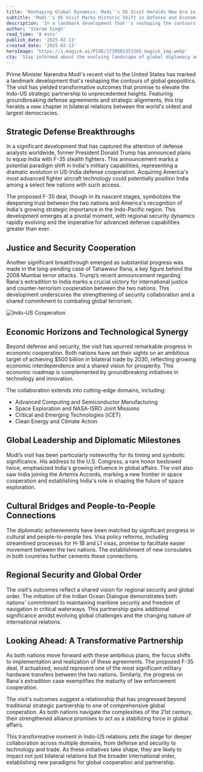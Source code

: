 ```yaml
---
title: 'Reshaping Global Dynamics: Modi''s US Visit Heralds New Era in Indo-US Strategic Partnership'
subtitle: 'Modi''s US Visit Marks Historic Shift in Defense and Economic Ties'
description: 'In a landmark development that''s reshaping the contours of global geopolitics, Prime Minister Narendra Modi''s recent visit to the United States has yielded transformative outcomes that promise to elevate the Indo-US strategic partnership to unprecedented heights. The visit, marked by groundbreaking defense agreements and strategic alignments, signals a new chapter in bilateral relations between the world''s oldest and largest democracies.'
author: 'Vikram Singh'
read_time: '8 mins'
publish_date: '2025-02-13'
created_date: '2025-02-13'
heroImage: 'https://i.magick.ai/PIXE/1739502353365_magick_img.webp'
cta: 'Stay informed about the evolving landscape of global diplomacy and strategic partnerships. Follow us on LinkedIn for in-depth analysis and real-time updates on international relations that shape our world.'
---
```


Prime Minister Narendra Modi's recent visit to the United States has marked a landmark development that's reshaping the contours of global geopolitics. The visit has yielded transformative outcomes that promise to elevate the Indo-US strategic partnership to unprecedented heights. Featuring groundbreaking defense agreements and strategic alignments, this trip heralds a new chapter in bilateral relations between the world's oldest and largest democracies.

## Strategic Defense Breakthroughs

In a significant development that has captured the attention of defense analysts worldwide, former President Donald Trump has announced plans to equip India with F-35 stealth fighters. This announcement marks a potential paradigm shift in India's military capabilities, representing a dramatic evolution in US-India defense cooperation. Acquiring America's most advanced fighter aircraft technology could potentially position India among a select few nations with such access.

The proposed F-35 deal, though in its nascent stages, symbolizes the deepening trust between the two nations and America's recognition of India's growing strategic importance in the Indo-Pacific region. This development emerges at a pivotal moment, with regional security dynamics rapidly evolving and the imperative for advanced defense capabilities greater than ever.

## Justice and Security Cooperation

Another significant breakthrough emerged as substantial progress was made in the long-pending case of Tahawwur Rana, a key figure behind the 2008 Mumbai terror attacks. Trump’s recent announcement regarding Rana's extradition to India marks a crucial victory for international justice and counter-terrorism cooperation between the two nations. This development underscores the strengthening of security collaboration and a shared commitment to combating global terrorism.

![Indo-US Cooperation](https://i.magick.ai/PIXE/1739502353365_magick_img.webp)

## Economic Horizons and Technological Synergy

Beyond defense and security, the visit has spurred remarkable progress in economic cooperation. Both nations have set their sights on an ambitious target of achieving $500 billion in bilateral trade by 2030, reflecting growing economic interdependence and a shared vision for prosperity. This economic roadmap is complemented by groundbreaking initiatives in technology and innovation.

The collaboration extends into cutting-edge domains, including:

- Advanced Computing and Semiconductor Manufacturing
- Space Exploration and NASA-ISRO Joint Missions
- Critical and Emerging Technologies (iCET)
- Clean Energy and Climate Action

## Global Leadership and Diplomatic Milestones

Modi’s visit has been particularly noteworthy for its timing and symbolic significance. His address to the U.S. Congress, a rare honor bestowed twice, emphasized India's growing influence in global affairs. The visit also saw India joining the Artemis Accords, marking a new frontier in space cooperation and establishing India's role in shaping the future of space exploration.

## Cultural Bridges and People-to-People Connections

The diplomatic achievements have been matched by significant progress in cultural and people-to-people ties. Visa policy reforms, including streamlined processes for H-1B and L1 visas, promise to facilitate easier movement between the two nations. The establishment of new consulates in both countries further cements these connections.

## Regional Security and Global Order

The visit's outcomes reflect a shared vision for regional security and global order. The initiation of the Indian Ocean Dialogue demonstrates both nations' commitment to maintaining maritime security and freedom of navigation in critical waterways. This partnership gains additional significance amidst evolving global challenges and the changing nature of international relations.

## Looking Ahead: A Transformative Partnership

As both nations move forward with these ambitious plans, the focus shifts to implementation and realization of these agreements. The proposed F-35 deal, if actualized, would represent one of the most significant military hardware transfers between the two nations. Similarly, the progress on Rana's extradition case exemplifies the maturity of law enforcement cooperation.

The visit's outcomes suggest a relationship that has progressed beyond traditional strategic partnership to one of comprehensive global cooperation. As both nations navigate the complexities of the 21st century, their strengthened alliance promises to act as a stabilizing force in global affairs.

This transformative moment in Indo-US relations sets the stage for deeper collaboration across multiple domains, from defense and security to technology and trade. As these initiatives take shape, they are likely to impact not just bilateral relations but the broader international order, establishing new paradigms for global cooperation and partnership.